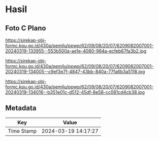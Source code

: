 # Hasil

## Foto C Plano

https://sirekap-obj-formc.kpu.go.id/430a/pemilu/ppwp/62/09/08/20/07/6209082007001-20240319-133955--553b500a-ae1e-4080-984a-ecfeb67fa3b2.jpg

https://sirekap-obj-formc.kpu.go.id/430a/pemilu/ppwp/62/09/08/20/07/6209082007001-20240319-134005--c9ef3e7f-4847-43bb-840a-77fa6b3a5118.jpg

https://sirekap-obj-formc.kpu.go.id/430a/pemilu/ppwp/62/09/08/20/07/6209082007001-20240319-134016--b351e01c-d512-45df-8e58-cc081cd4cb38.jpg


## Metadata

| Key        | Value               |
| ---------- | ------------------- |
| Time Stamp | 2024-03-19 14:17:27 |



